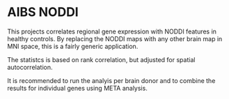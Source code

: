 # AIBS NODDI
This projects correlates regional gene expression with NODDI features in healthy controls.
By replacing the NODDI maps with any other brain map in MNI space, this is a fairly generic
application.

The statistcs is based on rank correlation, but adjusted for spatial autocorrelation.

It is recommended to run the analyis per brain donor and to combine the results for individual genes
using META analysis.
